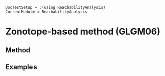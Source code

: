 ```@meta
DocTestSetup = :(using ReachabilityAnalysis)
CurrentModule = ReachabilityAnalysis
```

# Zonotope-based method (GLGM06)

## Method

## Examples
